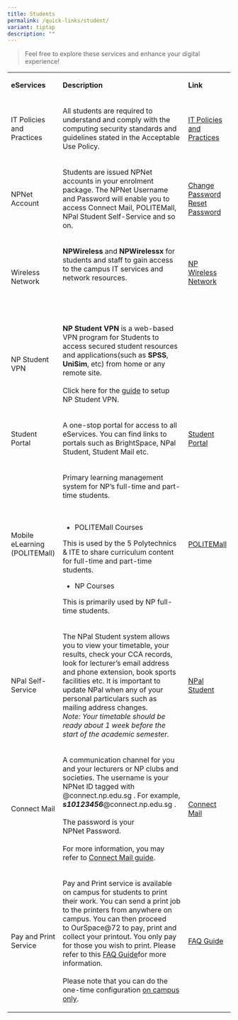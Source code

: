 ```yaml
---
title: Students
permalink: /quick-links/student/
variant: tiptap
description: ""
---
```

<blockquote>
<p>Feel free to explore these services and enhance your digital experience!</p>
<p></p>
</blockquote>
<table>
<tbody>
<tr>
<td rowspan="1" colspan="1">
<p><strong>eServices</strong>
</p>
</td>
<td rowspan="1" colspan="1">
<p><strong>Description</strong>
</p>
</td>
<td rowspan="1" colspan="1">
<p><strong>Link</strong>
</p>
</td>
</tr>
<tr>
<td rowspan="1" colspan="1">
<p>IT Policies and Practices</p>
</td>
<td rowspan="1" colspan="1">
<p>All students are required to understand and comply with the computing
security standards and guidelines stated in the Acceptable Use Policy.</p>
</td>
<td rowspan="1" colspan="1">
<p><a href="https://www2.np.edu.sg/dst/Intranet_Portal/Pages/intranet_itpolicies.aspx" rel="noopener noreferrer nofollow" target="_blank">IT Policies and Practices</a>
</p>
</td>
</tr>
<tr>
<td rowspan="1" colspan="1">
<p>​NPNet Account</p>
</td>
<td rowspan="1" colspan="1">
<p>​Students are issued NPNet accounts in your enrolment package. The NPNet
Username and Password will enable you to access Connect Mail, POLITEMall,
NPal Student Self-Service and so on.</p>
<p></p>
</td>
<td rowspan="1" colspan="1">
<p>​<a href="https://www1.np.edu.sg/cc/std_acct/pwdchange/login.aspx" rel="noopener noreferrer nofollow" target="_blank">Change Password</a> 
<br><a href="https://www1.np.edu.sg/cc/std_acct/pwdreset/pwdforget.aspx" rel="noopener noreferrer nofollow" target="_blank">Reset Password</a>
</p>
<p></p>
</td>
</tr>
<tr>
<td rowspan="1" colspan="1">
<p>​Wireless Network<strong><br></strong>
</p>
</td>
<td rowspan="1" colspan="1">
<p>​<strong>NPWireless</strong> and <strong>NPWirelessx</strong> for students
and staff to gain access to the campus IT services and network resources.
<br>
<br>
</p>
<p><strong><br></strong>
</p>
</td>
<td rowspan="1" colspan="1">
<p>​<a href="https://www2.np.edu.sg/dst/Pages/NPWirelessx.aspx" rel="noopener noreferrer nofollow" target="_blank">NP Wireless Network</a> 
<br>
<br>
</p>
</td>
</tr>
<tr>
<td rowspan="1" colspan="1">
<p>NP Student VPN</p>
</td>
<td rowspan="1" colspan="1">
<p><strong>NP Student VPN </strong>is a web-based VPN program for Students
to access secured student resources&nbsp; and applications(such as <strong>SPSS</strong>, <strong>UniSim</strong>,
etc)&nbsp;from home or any remote site.
<br>
<br>Click here for the <a href="https://connectnpedu-my.sharepoint.com/:b:/g/personal/swdex_connect_np_edu_sg/Eat7-SxA4y9Fpri6NyiV3TUB0CZpB-kzdqzHe4Dhm5heJA?e=ynoaNJ" rel="noopener noreferrer nofollow" target="_blank">guide</a> to
setup NP Student VPN.</p>
</td>
<td rowspan="1" colspan="1">
<p></p>
</td>
</tr>
<tr>
<td rowspan="1" colspan="1">
<p>​Student Portal</p>
</td>
<td rowspan="1" colspan="1">
<p>​A one-stop portal for access to all eServices. You can find links to
portals such as BrightSpace, NPal Student, Student Mail etc.​</p>
</td>
<td rowspan="1" colspan="1">
<p>​<a href="https://portal.np.edu.sg/Pages/StudentHome.aspx" rel="noopener noreferrer nofollow" target="_blank">Student Portal</a>
</p>
</td>
</tr>
<tr>
<td rowspan="1" colspan="1">
<p>Mobile eLearning (POLITEMall)​</p>
</td>
<td rowspan="1" colspan="1">
<p>Primary learning management system for NP’s full-time and part-time students.</p>
<p>&nbsp; &nbsp; &nbsp; &nbsp; &nbsp;</p>
<ul data-tight="true" class="tight">
<li>
<p>POLITEMall Courses&nbsp;</p>
</li>
</ul>
<p>This is used by the 5 Polytechnics &amp; ITE to share curriculum content
for full-time and&nbsp;part-time students.</p>
<ul data-tight="true" class="tight">
<li>
<p>NP Courses</p>
</li>
</ul>
<p>This is primarily used by NP full-time students.</p>
<p></p>
</td>
<td rowspan="1" colspan="1">
<p>​<a href="https://politemall.polite.edu.sg/" rel="noopener noreferrer nofollow" target="_blank">POLITEMall</a>
</p>
</td>
</tr>
<tr>
<td rowspan="1" colspan="1">
<p>NPal Self-Service</p>
</td>
<td rowspan="1" colspan="1">
<p>The NPal Student system allows you to view your timetable, your results,
check your CCA records, look for lecturer’s email address and phone extension,
book sports facilities etc. It is important to update NPal when any of
your personal particulars such as mailing address changes.
<br><em>Note: Your timetable should be ready about 1 week before the start of the academic semester.</em>
</p>
</td>
<td rowspan="1" colspan="1">
<p><a href="https://npalstudent.np.edu.sg/" rel="noopener noreferrer nofollow" target="_blank">NPal Student</a>
</p>
</td>
</tr>
<tr>
<td rowspan="1" colspan="1">
<p>Connect Mail</p>
</td>
<td rowspan="1" colspan="1">
<p>A communication channel for you and your lecturers or NP clubs and societies.
The username is your NPNet&nbsp;ID tagged with @connect.np.edu.sg . For
example, <strong><em>s10123456</em></strong>@connect.np.edu.sg<strong><em> </em></strong>.
<br>&nbsp;
<br>The password is&nbsp;your NPNet&nbsp;Password.
<br>
<br>For more information, you may refer to <a href="https://www2.np.edu.sg/software/Documents/StudentEMail.ppsx" rel="noopener noreferrer nofollow" target="_blank">Connect Mail guide</a>.</p>
</td>
<td rowspan="1" colspan="1">
<p><a href="https://outlook.office365.com/" rel="noopener noreferrer nofollow" target="_blank">Connect Mail</a>
</p>
</td>
</tr>
<tr>
<td rowspan="1" colspan="1">
<p>Pay and Print Service</p>
</td>
<td rowspan="1" colspan="1">
<p>Pay and Print service is available on campus for students to print their
work. You can send a print job to the printers from anywhere on campus.
You can then proceed to&nbsp;OurSpace@72 to pay, print and collect your
printout. You only pay for those you wish to print. Please refer to this
<a href="https://www2.np.edu.sg/software/itservices/Documents/NP%20Printing%20FAQs%20v2.pdf" rel="noopener noreferrer nofollow" target="_blank">FAQ Guide</a>for more information.
<br>
<br>Please note that you can do the one-time configuration <u>on campus only</u>.</p>
</td>
<td rowspan="1" colspan="1">
<p><a href="https://www2.np.edu.sg/software/itservices/Documents/NP%20Printing%20FAQs%20v2.pdf" rel="noopener noreferrer nofollow" target="_blank">FAQ Guide</a>
</p>
</td>
</tr>
</tbody>
</table>
<p></p>